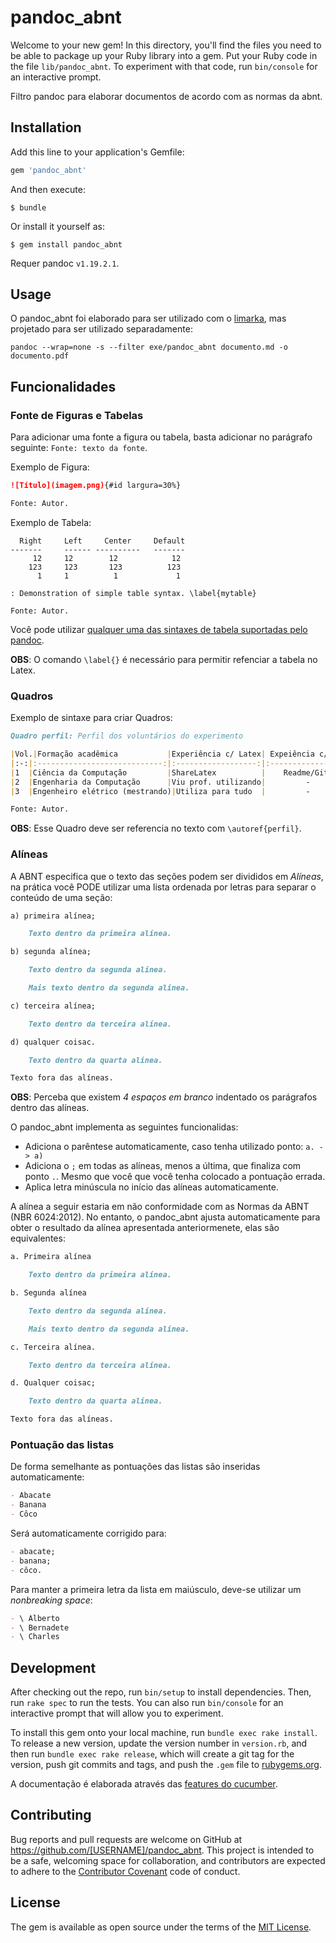 # pandoc_abnt

Welcome to your new gem! In this directory, you'll find the files you need to be able to package up your Ruby library into a gem. Put your Ruby code in the file `lib/pandoc_abnt`. To experiment with that code, run `bin/console` for an interactive prompt.

Filtro pandoc para elaborar documentos de acordo com as normas da abnt.


## Installation

Add this line to your application's Gemfile:

```ruby
gem 'pandoc_abnt'
```

And then execute:

    $ bundle

Or install it yourself as:

    $ gem install pandoc_abnt

Requer pandoc `v1.19.2.1`.

## Usage

O pandoc_abnt foi elaborado para ser utilizado com o [limarka](https://github.com/abntex/limarka), mas projetado para ser utilizado separadamente:

    pandoc --wrap=none -s --filter exe/pandoc_abnt documento.md -o documento.pdf

## Funcionalidades

### Fonte de Figuras e Tabelas

Para adicionar uma fonte a figura ou tabela, basta adicionar no parágrafo seguinte: `Fonte: texto da fonte`.

Exemplo de Figura:

```markdown
![Título](imagem.png){#id largura=30%}

Fonte: Autor.
```

Exemplo de Tabela:

```
  Right     Left     Center     Default
-------     ------ ----------   -------
     12     12        12            12
    123     123       123          123
      1     1          1             1

: Demonstration of simple table syntax. \label{mytable}

Fonte: Autor.
```

Você pode utilizar [qualquer uma das sintaxes de tabela suportadas pelo pandoc](http://pandoc.org/MANUAL.html#tables).

**OBS**: O comando `\label{}` é necessário para permitir refenciar a tabela no Latex.

### Quadros

Exemplo de sintaxe para criar Quadros:

```markdown
Quadro perfil: Perfil dos voluntários do experimento

|Vol.|Formação acadêmica           |Experiência c/ Latex| Expeiência c/ Markdown|
|:-:|:----------------------------:|:------------------:|:---------------------:|
|1  |Ciência da Computação         |ShareLatex          |    Readme/Github      |
|2  |Engenharia da Computação      |Viu prof. utilizando|         -             |
|3  |Engenheiro elétrico (mestrando)|Utiliza para tudo  |         -             |

Fonte: Autor.

```

**OBS**: Esse Quadro deve ser referencia no texto com `\autoref{perfil}`.

### Alíneas

A ABNT especifica que o texto das seções podem ser divididos em *Alíneas*, na prática você PODE utilizar uma lista ordenada por letras para separar o conteúdo de uma seção:

```markdown
a) primeira alínea;

    Texto dentro da primeira alínea.

b) segunda alínea;

    Texto dentro da segunda alínea.

    Mais texto dentro da segunda alínea.

c) terceira alínea;

    Texto dentro da terceira alínea.

d) qualquer coisac.

    Texto dentro da quarta alínea.

Texto fora das alíneas.
```

**OBS**: Perceba que existem *4 espaços em branco* indentado os parágrafos dentro das alíneas.

O pandoc_abnt implementa as seguintes funcionalidas:

- Adiciona o parêntese automaticamente, caso tenha utilizado ponto: `a. -> a)`
- Adiciona o `;` em todas as alíneas, menos a última, que finaliza com ponto `.`. Mesmo que você que você tenha colocado a pontuação errada.
- Aplica letra minúscula no início das alíneas automaticamente.

A alínea a seguir estaria em não conformidade com as Normas da ABNT (NBR 6024:2012). No entanto, o pandoc_abnt ajusta automaticamente para obter o resultado da alínea apresentada anteriormenete, elas são equivalentes:

```markdown
a. Primeira alínea

    Texto dentro da primeira alínea.

b. Segunda alínea

    Texto dentro da segunda alínea.

    Mais texto dentro da segunda alínea.

c. Terceira alínea.

    Texto dentro da terceira alínea.

d. Qualquer coisac;

    Texto dentro da quarta alínea.

Texto fora das alíneas.
```

### Pontuação das listas

De forma semelhante as pontuações das listas são inseridas automaticamente:

```markdown
- Abacate
- Banana
- Côco
```

Será automaticamente corrigido para:

```markdown
- abacate;
- banana;
- côco.
```

Para manter a primeira letra da lista em maiúsculo, deve-se utilizar um *nonbreaking space*:

```markdown
- \ Alberto
- \ Bernadete
- \ Charles
```


## Development

After checking out the repo, run `bin/setup` to install dependencies. Then, run `rake spec` to run the tests. You can also run `bin/console` for an interactive prompt that will allow you to experiment.

To install this gem onto your local machine, run `bundle exec rake install`. To release a new version, update the version number in `version.rb`, and then run `bundle exec rake release`, which will create a git tag for the version, push git commits and tags, and push the `.gem` file to [rubygems.org](https://rubygems.org).

A documentação é elaborada através das [features do cucumber](https://relishapp.com/relish/relish/docs/quick-start-guide).

## Contributing

Bug reports and pull requests are welcome on GitHub at https://github.com/[USERNAME]/pandoc_abnt. This project is intended to be a safe, welcoming space for collaboration, and contributors are expected to adhere to the [Contributor Covenant](http://contributor-covenant.org) code of conduct.


## License

The gem is available as open source under the terms of the [MIT License](http://opensource.org/licenses/MIT).
